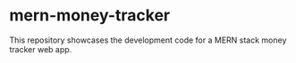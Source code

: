 # mern-money-tracker

This repository showcases the development code for a MERN stack money tracker web app.